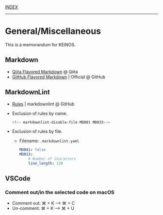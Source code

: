 [INDEX](../)

---

# General/Miscellaneous

This is a memorandum for KEINOS.

## Markdown

- [Qiita Flavored Markdown](https://qiita.com/Qiita/items/c686397e4a0f4f11683d) @ Qiita
- [GitHub Flavored Markdown](https://github.github.com/gfm/) | Official @ GitHub

## MarkdownLint

- [Rules](https://github.com/DavidAnson/markdownlint/blob/main/doc/Rules.md) | markdownlint @ GitHub
- Exclusion of rules by name.

  ```bash
  <!-- markdownlint-disable-file MD001 MD033-->
  ```

- Exclusion of rules by file.
  - Filename: `.markdownlint.yaml`

    ```yaml
    MD041: false
    MD013:
        # Number of characters
        line_length: 120
    ```

## VSCode

### Comment out/in the selected code on macOS

- Comment out: ⌘ + K --> ⌘ + C
- Un-comment: ⌘ + K --> ⌘ + U

